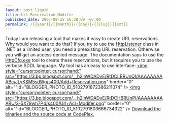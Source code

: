 ```yaml
---
layout: post.liquid
title: Url Reservation Modifer
published_date: 2007-08-25 16:38:00 -07:00
permalink: /{{year}}/{{month}}/{{day}}/{{slug}}{{ext}}
---
```


Today I am releasing a tool that makes it easy to create URL reservations.  Why would you want to do that?  If you try to use the <a href="https://docs.microsoft.com/dotnet/api/system.net.httplistener">HttpListener</a> class in .NET as a limited user, you need a preexisting URL reservation.  Otherwise you will get an access denied message.  The documentation says to use the <a href="https://docs.microsoft.com/windows/win32/http/httpcfg-exe">HttpCfg.exe</a> tool to create these reservations, but it requires you to use the verbose SDDL language.  My tool has an easy to use interface:
<a href="https://3.bp.blogspot.com/__h2InWDADvE/RtDCLBRUnQI/AAAAAAAAABc/JLyKSM5sdWg/s1600-h/Add+Reservation.png"><img style="cursor:pointer; cursor:hand;" src="https://3.bp.blogspot.com/__h2InWDADvE/RtDCLBRUnQI/AAAAAAAAABc/JLyKSM5sdWg/s400/Add+Reservation.png" border="0" alt=""id="BLOGGER_PHOTO_ID_5102791872386211074" /></a>
<a href="https://3.bp.blogspot.com/__h2InWDADvE/RtDCHBRUnPI/AAAAAAAAABU/3-5X79wh7P4/s1600-h/Url+Acl+Modifer.png"><img style="cursor:pointer; cursor:hand;" src="https://3.bp.blogspot.com/__h2InWDADvE/RtDCHBRUnPI/AAAAAAAAABU/3-5X79wh7P4/s400/Url+Acl+Modifer.png" border="0" alt=""id="BLOGGER_PHOTO_ID_5102791803666734322" /></a>
<a href="https://archive.codeplex.com/?p=UrlReservation">Download the binaries and the source code at CodePlex.</a>
